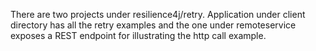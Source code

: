 There are two projects under resilience4j/retry. Application under client directory
has all the retry examples and the one under remoteservice exposes a REST endpoint 
for illustrating the http call example.   